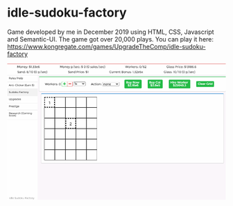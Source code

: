 # idle-sudoku-factory
Game developed by me in December 2019 using HTML, CSS, Javascript and Semantic-UI.
The game got over 20,000 plays.
You can play it here: https://www.kongregate.com/games/UpgradeTheComp/idle-sudoku-factory

![](isfgithub.gif)
